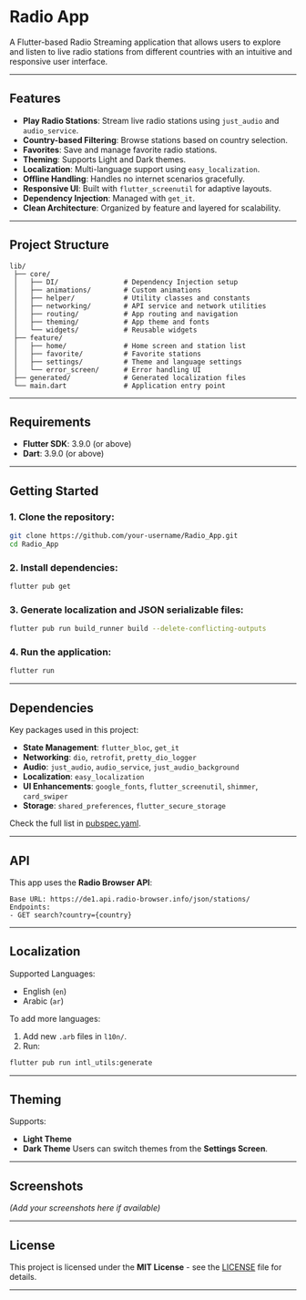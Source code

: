 # Radio App

A Flutter-based Radio Streaming application that allows users to explore and listen to live radio stations from different countries with an intuitive and responsive user interface.

---

## Features

- **Play Radio Stations**: Stream live radio stations using `just_audio` and `audio_service`.
- **Country-based Filtering**: Browse stations based on country selection.
- **Favorites**: Save and manage favorite radio stations.
- **Theming**: Supports Light and Dark themes.
- **Localization**: Multi-language support using `easy_localization`.
- **Offline Handling**: Handles no internet scenarios gracefully.
- **Responsive UI**: Built with `flutter_screenutil` for adaptive layouts.
- **Dependency Injection**: Managed with `get_it`.
- **Clean Architecture**: Organized by feature and layered for scalability.

---

## Project Structure

```
lib/
 ├── core/
 │   ├── DI/                # Dependency Injection setup
 │   ├── animations/        # Custom animations
 │   ├── helper/            # Utility classes and constants
 │   ├── networking/        # API service and network utilities
 │   ├── routing/           # App routing and navigation
 │   ├── theming/           # App theme and fonts
 │   └── widgets/           # Reusable widgets
 ├── feature/
 │   ├── home/              # Home screen and station list
 │   ├── favorite/          # Favorite stations
 │   ├── settings/          # Theme and language settings
 │   └── error_screen/      # Error handling UI
 ├── generated/             # Generated localization files
 └── main.dart              # Application entry point
```

---

## Requirements

- **Flutter SDK**: 3.9.0 (or above)
- **Dart**: 3.9.0 (or above)

---

## Getting Started

### 1. Clone the repository:
```bash
git clone https://github.com/your-username/Radio_App.git
cd Radio_App
```

### 2. Install dependencies:
```bash
flutter pub get
```

### 3. Generate localization and JSON serializable files:
```bash
flutter pub run build_runner build --delete-conflicting-outputs
```

### 4. Run the application:
```bash
flutter run
```

---

## Dependencies

Key packages used in this project:
- **State Management**: `flutter_bloc`, `get_it`
- **Networking**: `dio`, `retrofit`, `pretty_dio_logger`
- **Audio**: `just_audio`, `audio_service`, `just_audio_background`
- **Localization**: `easy_localization`
- **UI Enhancements**: `google_fonts`, `flutter_screenutil`, `shimmer`, `card_swiper`
- **Storage**: `shared_preferences`, `flutter_secure_storage`

Check the full list in [pubspec.yaml](./pubspec.yaml).

---

## API

This app uses the **Radio Browser API**:
```
Base URL: https://de1.api.radio-browser.info/json/stations/
Endpoints:
- GET search?country={country}
```

---

## Localization

Supported Languages:
- English (`en`)
- Arabic (`ar`)

To add more languages:
1. Add new `.arb` files in `l10n/`.
2. Run:
```bash
flutter pub run intl_utils:generate
```

---

## Theming

Supports:
- **Light Theme**
- **Dark Theme**
Users can switch themes from the **Settings Screen**.

---

## Screenshots

*(Add your screenshots here if available)*

---

## License

This project is licensed under the **MIT License** - see the [LICENSE](LICENSE) file for details.

---
